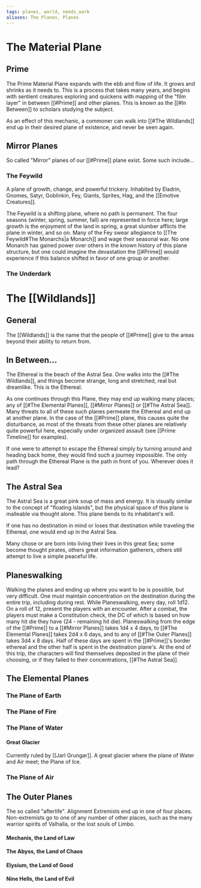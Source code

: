 ```yaml
---
tags: planes, world, needs_work
aliases: The Planes, Planes
---
```

# The Material Plane
## Prime
The Prime Material Plane expands with the ebb and flow of life. It grows and shrinks as it needs to. This is a process that takes many years, and begins with sentient creatures exploring and quickens with mapping of the "film layer" in between [[#Prime]] and other planes. This is known as the [[#In Between]] to scholars studying the subject.

As an effect of this mechanic, a commoner can walk into [[#The Wildlands]] end up in their desired plane of existence, and never be seen again.

## Mirror Planes
So called "Mirror" planes of our [[#Prime]] plane exist. Some such include...

### The Feywild
A plane of growth, change, and powerful trickery. Inhabited by Eladrin, Gnomes, Satyr, Goblinkin, Fey, Giants, Sprites, Hag, and the [[Emotive Creatures]].

The Feywild is a shifting plane, where no path is permanent. The four seasons (winter, spring, summer, fall) are represented in force here; large growth is the enjoyment of the land in spring, a great slumber afflicts the plane in winter, and so on. Many of the Fey swear allegiance to [[The Feywild#The Monarchs|a Monarch]] and wage their seasonal war. No one Monarch has gained power over others in the known history of this plane structure, but one could imagine the devastation the [[#Prime]] would experience if this balance shifted in favor of one group or another. 

### The Underdark


# The [[Wildlands]]
## General
The [[Wildlands]] is the name that the people of [[#Prime]] give to the areas beyond their ability to return from. 

## In Between...
The Ethereal is the beach of the Astral Sea. One walks into the [[#The Wildlands]], and things become strange, long and stretched, real but dreamlike. This is the Ethereal. 

As one continues through this Plane, they may end up walking many places; any of [[#The Elemental Planes]], [[#Mirror Planes]] or [[#The Astral Sea]]. Many threats to all of these such planes permeate the Ethereal and end up at another plane. In the case of the [[#Prime]] plane, this causes quite the disturbance, as most of the threats from these other planes are relatively quite powerful here, especially under organized assault (see [[Prime Timeline]] for examples).

If one were to attempt to escape the Ethereal simply by turning around and heading back home, they would find such a journey impossible. The only path through the Ethereal Plane is the path in front of you. Wherever does it lead?

## The Astral Sea
The Astral Sea is a great pink soup of mass and energy. It is visually similar to the concept of "floating islands", but the physical space of this plane is malleable via thought alone. This plane bends to its inhabitant's will.

If one has no destination in mind or loses that destination while traveling the Ethereal, one would end up in the Astral Sea. 

Many chose or are born into living their lives in this great Sea; some become thought pirates, others great information gatherers, others still attempt to live a simple peaceful life. 

## Planeswalking

Walking the planes and ending up where you want to be is possible, but very difficult. One must maintain concentration on the destination during the entire trip, including during rest. While Planeswalking, every day, roll 1d12. On a roll of 12, present the players with an encounter. After a combat, the players must make a Constitution check, the DC of which is based on how many hit die they have (24 - remaining hit die). Planeswalking from the edge of the [[#Prime]] to a [[#Mirror Planes]] takes 1d4 x 4 days, to [[#The Elemental Planes]] takes 2d4 x 6 days, and to any of [[#The Outer Planes]] takes 3d4 x 8 days. Half of these days are spent in the [[#Prime]]'s border ethereal and the other half is spent in the destination plane's. At the end of this trip, the characters will find themselves deposited in the plane of their choosing, or if they failed to their concentrations, [[#The Astral Sea]]. 


## The Elemental Planes
### The Plane of Earth
### The Plane of Fire
### The Plane of Water
#### Great Glacier
Currently ruled by [[Jarl Grungar]]. A great glacier where the plane of Water and Air meet; the Plane of Ice.

### The Plane of Air


## The Outer Planes
The so called "afterlife". Alignment Extremists end up in one of four places. Non-extremists go to one of any number of other places, such as the many warrior spirits of Valhalla, or the lost souls of Limbo.

#### Mechanis, the Land of Law

#### The Abyss, the Land of Chaos

#### Elysium, the Land of Good

#### Nine Hells, the Land of Evil